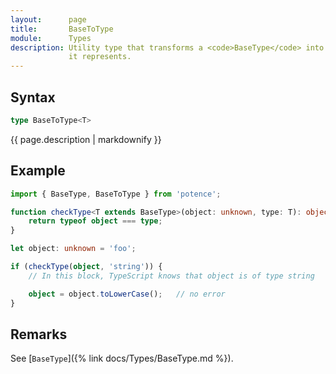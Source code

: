 ```yaml
---
layout:      page
title:       BaseToType
module:      Types
description: Utility type that transforms a <code>BaseType</code> into the type
             it represents.
---
```

## Syntax

```ts
type BaseToType<T>
```

<p class="description">{{ page.description | markdownify }}</p>

## Example

```ts
import { BaseType, BaseToType } from 'potence';

function checkType<T extends BaseType>(object: unknown, type: T): object is BaseToType<T> {
    return typeof object === type;
}

let object: unknown = 'foo';

if (checkType(object, 'string')) {
    // In this block, TypeScript knows that object is of type string

    object = object.toLowerCase();   // no error
}
```

## Remarks

See [`BaseType`]({% link docs/Types/BaseType.md %}).
